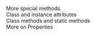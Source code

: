 More special methods  
Class and instance attributes  
Class methods and static methods  
More on Properties
